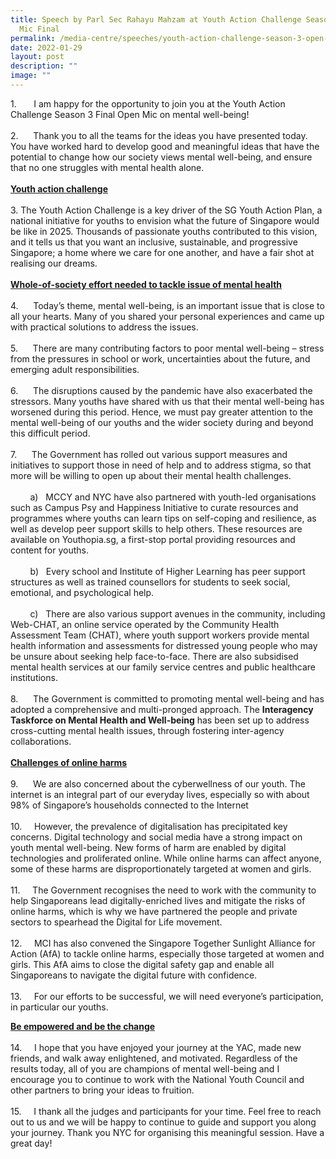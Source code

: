 ```yaml
---
title: Speech by Parl Sec Rahayu Mahzam at Youth Action Challenge Season 3 Open
  Mic Final
permalink: /media-centre/speeches/youth-action-challenge-season-3-open-final/
date: 2022-01-29
layout: post
description: ""
image: ""
---
```

<p>1.<span style="white-space: pre;">		</span>I am happy for the opportunity to join you at the Youth Action Challenge Season 3 Final Open Mic on mental well-being!&nbsp;<br>
<br>
2.<span style="white-space: pre;">		</span>Thank you to all the teams for the ideas you have presented today. You have worked hard to develop good and meaningful ideas that have the potential to change how our society views mental well-being, and ensure that no one struggles with mental health alone.<br>
<br>
<strong><span style="text-decoration: underline;">Youth action challenge</span></strong><br>
<br>
3.<span> </span>The Youth Action Challenge is a key driver of the SG Youth Action Plan, a national initiative for youths to envision what the future of Singapore would be like in 2025. Thousands of passionate youths contributed to this vision, and it tells us that you want an inclusive, sustainable, and progressive Singapore; a home where we care for one another, and have a fair shot at realising our dreams.<br>
<br>
<strong><span style="text-decoration: underline;">Whole-of-society effort needed to tackle issue of mental health<br>
<br>
</span></strong>4.<span style="white-space: pre;">		</span>Today’s theme, mental well-being, is an important issue that is close to all your hearts. Many of you shared your personal experiences and came up with practical solutions to address the issues.<br>
<br>
5.<span style="white-space: pre;">		</span>There are many contributing factors to poor mental well-being – stress from the pressures in school or work, uncertainties about the future, and emerging adult responsibilities.<br>
<br>
6.<span style="white-space: pre;">		</span>The disruptions caused by the pandemic have also exacerbated the stressors. Many youths have shared with us that their mental well-being has worsened during this period. Hence, we must pay greater attention to the mental well-being of our youths and the wider society during and beyond this difficult period.<br>
<br>
7.<span style="white-space: pre;">		</span>The Government has rolled out various support measures and initiatives to support those in need of help and to address stigma, so that more will be willing to open up about their mental health challenges.<br>
<br>
<span style="white-space: pre;">		</span>a)<span style="white-space: pre;">	</span>MCCY and NYC have also partnered with youth-led organisations such as Campus Psy and Happiness Initiative to curate resources and programmes where youths can learn tips on self-coping and resilience, as well as develop peer support skills to help others. These resources are available on Youthopia.sg, a first-stop portal providing resources and content for youths. <br>
<br>
<span style="white-space: pre;">		</span>b)<span style="white-space: pre;">	</span>Every school and Institute of Higher Learning has peer support structures as well as trained counsellors for students to seek social, emotional, and psychological help. <br>
<br>
<span style="white-space: pre;">		</span>c)<span style="white-space: pre;">	</span>There are also various support avenues in the community, including Web-CHAT, an online service operated by the Community Health Assessment Team (CHAT), where youth support workers provide mental health information and assessments for distressed young people who may be unsure about seeking help face-to-face. There are also subsidised mental health services at our family service centres and public healthcare institutions. <br>
<br>
8.<span style="white-space: pre;">		</span>The Government is committed to promoting mental well-being and has adopted a comprehensive and multi-pronged approach. The <strong>Interagency Taskforce on Mental Health and Well-being</strong> has been set up to address cross-cutting mental health issues, through fostering inter-agency collaborations.<br>
<br>
<strong><span style="text-decoration: underline;">Challenges of online harms<br>
<br>
</span></strong>9.<span style="white-space: pre;">		</span>We are also concerned about the cyberwellness of our youth. The internet is an integral part of our everyday lives, especially so with about 98% of Singapore’s households connected to the Internet<br>
<br>
10.<span style="white-space: pre;">		</span>However, the prevalence of digitalisation has precipitated key concerns. Digital technology and social media have a strong impact on youth mental well-being. New forms of harm are enabled by digital technologies and proliferated online. While online harms can affect anyone, some of these harms are disproportionately targeted at women and girls. <br>
<br>
11.<span style="white-space: pre;">		</span>The Government recognises the need to work with the community to help Singaporeans lead digitally-enriched lives and mitigate the risks of online harms, which is why we have partnered the people and private sectors to spearhead the Digital for Life movement. <br>
<br>
12.<span style="white-space: pre;">		</span>MCI has also convened the Singapore Together Sunlight Alliance for Action (AfA) to tackle online harms, especially those targeted at women and girls. This AfA aims to close the digital safety gap and enable all Singaporeans to navigate the digital future with confidence.&nbsp; <br>
<br>
13.<span style="white-space: pre;">		</span>For our efforts to be successful, we will need everyone’s participation, in particular our youths.&nbsp;</p>
<p><strong><span style="text-decoration: underline;">Be empowered and be the change<br>
</span></strong><br>
14.<span style="white-space: pre;">		</span>I hope that you have enjoyed your journey at the YAC, made new friends, and walk away enlightened, and motivated. Regardless of the results today, all of you are champions of mental well-being and I encourage you to continue to work with the National Youth Council and other partners to bring your ideas to fruition.&nbsp;<br>
<br>
15.<span style="white-space: pre;">		</span>I thank all the judges and participants for your time. Feel free to reach out to us and we will be happy to continue to guide and support you along your journey. Thank you NYC for organising this meaningful session. Have a great day!<br></p>